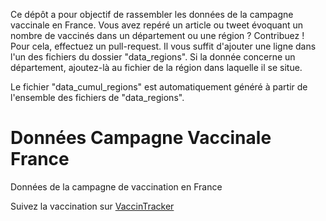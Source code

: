 Ce dépôt a pour objectif de rassembler les données de la campagne vaccinale en France. Vous avez repéré un article ou tweet évoquant un nombre de vaccinés dans un département ou une région ? Contribuez ! Pour cela, effectuez un pull-request. Il vous suffit d'ajouter une ligne dans l'un des fichiers du dossier "data_regions". Si la donnée concerne un département, ajoutez-là au fichier de la région dans laquelle il se situe.

Le fichier "data_cumul_regions" est automatiquement généré à partir de l'ensemble des fichiers de "data_regions".

# Données Campagne Vaccinale France
Données de la campagne de vaccination en France

Suivez la vaccination sur [VaccinTracker](https://covidtracker.fr/vaccintracker)
